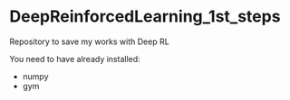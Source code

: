 # DeepReinforcedLearning_1st_steps
Repository to save my works with Deep RL

You need to have already installed:
* numpy
* gym
